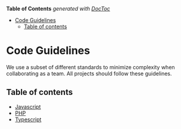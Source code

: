 <!-- START doctoc generated TOC please keep comment here to allow auto update -->
<!-- DON'T EDIT THIS SECTION, INSTEAD RE-RUN doctoc TO UPDATE -->
**Table of Contents**  *generated with [DocToc](https://github.com/thlorenz/doctoc)*

- [Code Guidelines](#code-guidelines)
  - [Table of contents](#table-of-contents)

<!-- END doctoc generated TOC please keep comment here to allow auto update -->

# Code Guidelines

We use a subset of different standards to minimize complexity when collaborating as a team.
All projects should follow these guidelines.

## Table of contents

- [Javascript](/development/code-guideline/javascript.md)
- [PHP](/development/code-guideline/php.md)
- [Typescript](/development/code-guideline/typescript.md)

